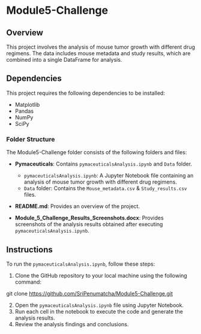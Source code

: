 # Module5-Challenge

## Overview

This project involves the analysis of mouse tumor growth with different drug regimens. The data includes mouse metadata and study results, which are combined into a single DataFrame for analysis.

## Dependencies
This project requires the following dependencies to be installed:

- Matplotlib
- Pandas
- NumPy
- SciPy

### Folder Structure 

The Module5-Challenge folder consists of the following folders and files:

- **Pymaceuticals**: Contains `pymaceuticalsAnalysis.ipynb` and `Data` folder.
    - `pymaceuticalsAnalysis.ipynb`: A Jupyter Notebook file containing an analysis of mouse tumor growth with different drug regimens.
    - `Data` folder: Contains the `Mouse_metadata.csv` & `Study_results.csv` files.

- **README.md**: Provides an overview of the project.

- **Module_5_Challenge_Results_Screenshots.docx**: Provides screenshots of the analysis results obtained after executing `pymaceuticalsAnalysis.ipynb`.

## Instructions

To run the `pymaceuticalsAnalysis.ipynb`, follow these steps:

1. Clone the GitHub repository to your local machine using the following command:

git clone https://github.com/SriPenumatcha/Module5-Challenge.git

2. Open the `pymaceuticalsAnalysis.ipynb` file using Jupyter Notebook.
3. Run each cell in the notebook to execute the code and generate the analysis results.
4. Review the analysis findings and conclusions.
